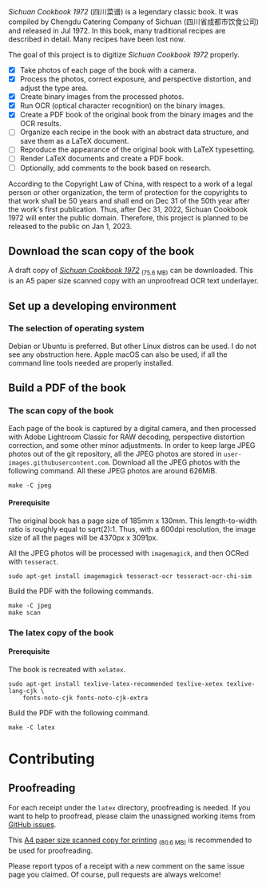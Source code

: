 *Sichuan Cookbook 1972* (四川菜谱) is a legendary classic book. It was
compiled by Chengdu Catering Company of Sichuan (四川省成都市饮食公司)
and released in Jul 1972. In this book, many traditional recipes are described
in detail. Many recipes have been lost now.

The goal of this project is to digitize *Sichuan Cookbook 1972* properly.

* [x] Take photos of each page of the book with a camera.
* [x] Process the photos, correct exposure, and perspective distortion, and
      adjust the type area.
* [x] Create binary images from the processed photos.
* [x] Run OCR (optical character recognition) on the binary images.
* [x] Create a PDF book of the original book from the binary images and the
      OCR results.
* [ ] Organize each recipe in the book with an abstract data structure, and
      save them as a LaTeX document.
* [ ] Reproduce the appearance of the original book with LaTeX typesetting.
* [ ] Render LaTeX documents and create a PDF book.
* [ ] Optionally, add comments to the book based on research.

According to the Copyright Law of China, with respect to a work of a legal
person or other organization, the term of protection for the copyrights to
that work shall be 50 years and shall end on Dec 31 of the 50th year after the
work's first publication. Thus, after Dec 31, 2022, Sichuan Cookbook 1972 will
enter the public domain. Therefore, this project is planned to be released to
the public on Jan 1, 2023.

## Download the scan copy of the book

A draft copy of *[Sichuan Cookbook
1972](https://github.com/neo954/sichuan-cookbook/releases/download/v0.0.3-alpha/sichuan-cookbook-1972.pdf)*
<sub>(75.6 MB)</sub> can be downloaded. This is an A5 paper size scanned copy
with an unproofread OCR text underlayer.

## Set up a developing environment

### The selection of operating system

Debian or Ubuntu is preferred. But other Linux distros can be used. I do not
see any obstruction here. Apple macOS can also be used, if all the command
line tools needed are properly installed.

## Build a PDF of the book

### The scan copy of the book

Each page of the book is captured by a digital camera, and then processed with
Adobe Lightroom Classic for RAW decoding, perspective distortion correction,
and some other minor adjustments. In order to keep large JPEG photos out of
the git repository, all the JPEG photos are stored in
``user-images.githubusercontent.com``. Download all the JPEG photos with the
following command.  All these JPEG photos are around 626MiB.
```
make -C jpeg
```

#### Prerequisite

The original book has a page size of 185mm x 130mm. This length-to-width ratio
is roughly equal to sqrt(2):1. Thus, with a 600dpi resolution, the image size
of all the pages will be 4370px x 3091px.

All the JPEG photos will be processed with ``imagemagick``, and then OCRed
with ``tesseract``.
```
sudo apt-get install imagemagick tesseract-ocr tesseract-ocr-chi-sim
```

Build the PDF with the following commands.
```
make -C jpeg
make scan
```

### The latex copy of the book

#### Prerequisite

The book is recreated with ``xelatex``.
```
sudo apt-get install texlive-latex-recommended texlive-xetex texlive-lang-cjk \
    fonts-noto-cjk fonts-noto-cjk-extra
```

Build the PDF with the following command.
```
make -C latex
```
# Contributing

## Proofreading

For each receipt under the `latex` directory, proofreading is needed. If you
want to help to proofread, please claim the unassigned working items from
[GitHub
issues](https://github.com/neo954/sichuan-cookbook/issues?q=is%3Aissue+is%3Aopen+Proofread+sort%3Acreated-asc+no%3Aassignee).

This [A4 paper size scanned copy for
printing](https://github.com/neo954/sichuan-cookbook/releases/download/v0.0.3-alpha/sichuan-cookbook-1972-proof-a4.pdf)
<sub>(80.6 MB)</sub> is recommended to be used for proofreading.

Please report typos of a receipt with a new comment on the same issue page you
claimed. Of course, pull requests are always welcome!

[modeline1]: # ( vim: set filetype=markdown noautoindent: )
[modeline2]: # ( vim: set fileencoding=utf-8 spell spelllang=en: )
[modeline3]: # ( vim: set textwidth=78 tabstop=4 shiftwidth=4 softtabstop=4: )
